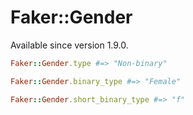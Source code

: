 # Faker::Gender

Available since version 1.9.0.

```ruby
Faker::Gender.type #=> "Non-binary"

Faker::Gender.binary_type #=> "Female"

Faker::Gender.short_binary_type #=> "f"
```
